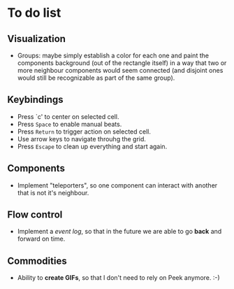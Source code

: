 # To do list

## Visualization

* Groups: maybe simply establish a color for each one and
  paint the components background (out of the rectangle
  itself) in a way that two or more neighbour components
  would seem connected (and disjoint ones would still be
  recognizable as part of the same group).

## Keybindings

* Press `c' to center on selected cell.
* Press `Space` to enable manual beats.
* Press `Return` to trigger action on selected cell.
* Use arrow keys to navigate throuhg the grid.
* Press `Escape` to clean up everything and start again.

## Components

* Implement "teleporters", so one component can interact
  with another that is not it's neighbour.

## Flow control

* Implement a *event log*, so that in the future we are
  able to go **back** and forward on time.

## Commodities

* Ability to **create GIFs**, so that I don't need to
  rely on Peek anymore. :-)
